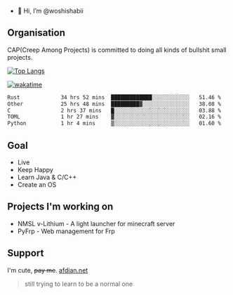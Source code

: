 - 👋 Hi, I’m @woshishabii

## Organisation

CAP(Creep Among Projects) is committed to doing all kinds of bullshit small projects.

[![Top Langs](https://github-readme-stats.vercel.app/api/top-langs/?username=woshishabii&layout=compact)](https://github.com/anuraghazra/github-readme-stats)

[![wakatime](https://wakatime.com/badge/user/34d02784-acc1-4a16-82d7-33fdb53c4ed6.svg)](https://wakatime.com/@34d02784-acc1-4a16-82d7-33fdb53c4ed6)


<!--START_SECTION:waka-->

```txt
Rust             34 hrs 52 mins  █████████████░░░░░░░░░░░░   51.46 %
Other            25 hrs 48 mins  █████████▓░░░░░░░░░░░░░░░   38.08 %
C                2 hrs 37 mins   █░░░░░░░░░░░░░░░░░░░░░░░░   03.88 %
TOML             1 hr 27 mins    ▓░░░░░░░░░░░░░░░░░░░░░░░░   02.16 %
Python           1 hr 4 mins     ▒░░░░░░░░░░░░░░░░░░░░░░░░   01.60 %
```

<!--END_SECTION:waka-->

## Goal
- Live
- Keep Happy
- Learn Java & C/C++
- Create an OS

## Projects I'm working on

- NMSL v-Lithium - A light launcher for minecraft server
- PyFrp - Web management for Frp


## Support
I'm cute, ~~pay me~~.
[afdian.net](https://afdian.net/a/woshishabi)

> still trying to learn to be a normal one

<!---
woshishabii/woshishabii is a ✨ special ✨ repository because its `README.md` (this file) appears on your GitHub profile.
You can click the Preview link to take a look at your changes.
--->
